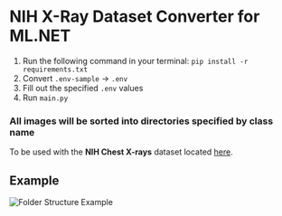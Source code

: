 # NIH X-Ray Dataset Converter for ML.NET

1. Run the following command in your terminal: `pip install -r requirements.txt`
2. Convert `.env-sample` -> `.env`
3. Fill out the specified `.env` values
4. Run `main.py`

### All images will be sorted into directories specified by class name

To be used with the **NIH Chest X-rays** dataset located [here](https://www.kaggle.com/datasets/nih-chest-xrays/data?resource=download).

## Example
![Folder Structure Example](https://cdn.discordapp.com/attachments/1075883309009207349/1078038621896056872/image.png)
